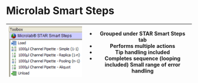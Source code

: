 # Microlab Smart Steps

| <img src="../../../.gitbook/assets/image (30) (1) (1) (1) (1) (1) (1) (1) (1) (1) (1).png" alt="" data-size="original"> | <ul><li>Grouped under STAR Smart Steps tab </li><li>Performs multiple actions </li><li>Tip handling included </li><li>Completes sequence (looping included) Small range of error handling</li></ul> |
| ----------------------------------------------------------------------------------------------------------------------- | --------------------------------------------------------------------------------------------------------------------------------------------------------------------------------------------------- |
